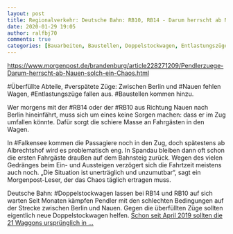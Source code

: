 ```yaml
---
layout: post
title: Regionalverkehr: Deutsche Bahn: RB10, RB14 - Darum herrscht ab Nauen solch ein Chaos, aus Berliner Morgenpost
date: 2020-01-29 19:05
author: ralfbj70
comments: true
categories: [Bauarbeiten, Baustellen, Doppelstockwagen, Entlastungszüge, Fahrplan, Fahrzeuge, Falkensee, Infrastruktur, Nauen, RB10, RB14, Regionalverkehr, Überfüllte, verspätete]
---
```

https://www.morgenpost.de/brandenburg/article228271209/Pendlerzuege-Darum-herrscht-ab-Nauen-solch-ein-Chaos.html

#Überfüllte Abteile, #verspätete Züge: Zwischen Berlin und #Nauen fehlen Wagen, #Entlastungszüge fallen aus. #Baustellen kommen hinzu.

Wer morgens mit der #RB14 oder der #RB10 aus Richtung Nauen nach Berlin hineinfährt, muss sich um eines keine Sorgen machen: dass er im Zug umfallen könnte. Dafür sorgt die schiere Masse an Fahrgästen in den Wagen.

In #Falkensee kommen die Passagiere noch in den Zug, doch spätestens ab Albrechtshof wird es problematisch eng. In Spandau bleiben dann oft schon die ersten Fahrgäste draußen auf dem Bahnsteig zurück. Wegen des vielen Gedränges beim Ein- und Aussteigen verzögert sich die Fahrtzeit meistens auch noch. „Die Situation ist unerträglich und unzumutbar“, sagt ein Morgenpost-Leser, der das Chaos täglich ertragen muss.

Deutsche Bahn: #Doppelstockwagen lassen bei RB14 und RB10 auf sich warten
Seit Monaten kämpfen Pendler mit den schlechten Bedingungen auf der Strecke zwischen Berlin und Nauen. Gegen die überfüllten Züge sollten eigentlich neue Doppelstockwagen helfen. <a href="https://www.morgenpost.de/brandenburg/article228271209/Pendlerzuege-Darum-herrscht-ab-Nauen-solch-ein-Chaos.html">Schon seit April 2019 sollten die 21 Waggons ursprünglich in ...</a>
